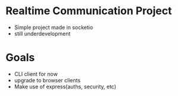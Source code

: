 # Realtime Communication Project

- Simple project made in socketio
- still underdevelopment

# Goals

- CLI client for now
- upgrade to browser clients
- Make use of express(auths, security, etc)